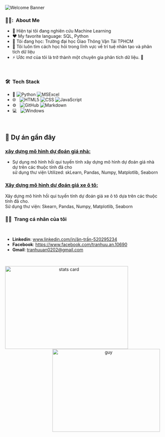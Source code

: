 ![Welcome Banner](banner.gif)



<h3> 👱‍♂️: &nbsp;About Me </h3>

- 🔭 Hiện tại tôi đang nghiên cứu Machine Learning
- :heart: My favorite language: SQL, Python
- 🌱 Tôi đang học: Trường đại học Giao Thông Vận Tải TPHCM
- 👯 Tôi luôn tìm cách học hỏi trong lĩnh vực về trí tuệ nhân tạo và phân tích dữ liệu
- ⚡ Ước mơ của tôi là trở thành một chuyên gia phân tích dữ liệu. 🖖

<br/>

<h3> 🛠 &nbsp;Tech Stack</h3>

- :space_invader:
  ![Python](https://img.shields.io/badge/Python-14354C?style=for-the-badge&logo=python&logoColor=white)
  ![MSExcel](https://img.shields.io/badge/Microsoft_Excel-217346?style=for-the-badge&logo=microsoft-excel&logoColor=white) 
- 🌐 &nbsp;
  ![HTML5](https://img.shields.io/badge/HTML5-E34F26?style=for-the-badge&logo=html5&logoColor=white)
  ![CSS](https://img.shields.io/badge/CSS-239120?&style=for-the-badge&logo=css3&logoColor=white)
  ![JavaScript](https://img.shields.io/badge/JavaScript-323330?style=for-the-badge&logo=javascript&logoColor=F7DF1E)
- ⚙️ &nbsp;
  ![GitHub](https://img.shields.io/badge/GitHub-100000?style=for-the-badge&logo=github&logoColor=white)
  ![Markdown](https://img.shields.io/badge/Markdown-000000?style=for-the-badge&logo=markdown&logoColor=white)
- 💻 &nbsp;
  ![Windows](https://img.shields.io/badge/Windows-0078D6?style=for-the-badge&logo=windows&logoColor=white)
  


<br/>

<p>

## 📝 Dự án gần đây
### [ xây dựng mô hình dự đoán giá nhà: ](https://github.com/tranhuuan170302/analyts-housePrice.git)<br>
+ Sự dụng mô hình hồi qui tuyến tính xây dựng mô hình dự đoán giá nhà dự trên các thuộc tính đã cho<br>
sử dụng thư viện Utilized: skLearn, Pandas, Numpy, Matplotlib, Seaborn

### [ Xây dựng mô hình dự đoán giá xe ô tô: ](https://github.com/tranhuuan170302/Tran-Huu-An-data-analyst/blob/main/carPrice.ipynb)<br>
Xây dựng mô hình hồi qui tuyến tính dự đoán giá xe ô tô dựa trên các thuộc tính đã cho. <br>
Sử dụng thư viện: Skearn, Pandas, Numpy, Matplotlib, Seaborn

</p>


<h3> 🤝🏻 &nbsp;Trang cá nhân của tôi </h3> 

<p>
<br>

  - <b>Linkedin</b>: www.linkedin.com/in/ân-trần-520295234
  - <b> Facebook</b>: https://www.facebook.com/tranhuu.an.10690
  - <b> Gmail</b>: tranhuuan0202@gmail.com




<br/> 
<p>

<a align= "center" href="https://github.com/dataonatangent">
  <img alt= "stats card" height="270px" width="400" src="https://github-readme-stats.vercel.app/api?username=dataonatangent&theme=cobalt&show_icons=true&count_private=true" />
  <img align="right" height="270px" alt="guy" width="350" src="https://i.pinimg.com/originals/e4/26/70/e426702edf874b181aced1e2fa5c6cde.gif" /> </a>

</p>
<br/>


